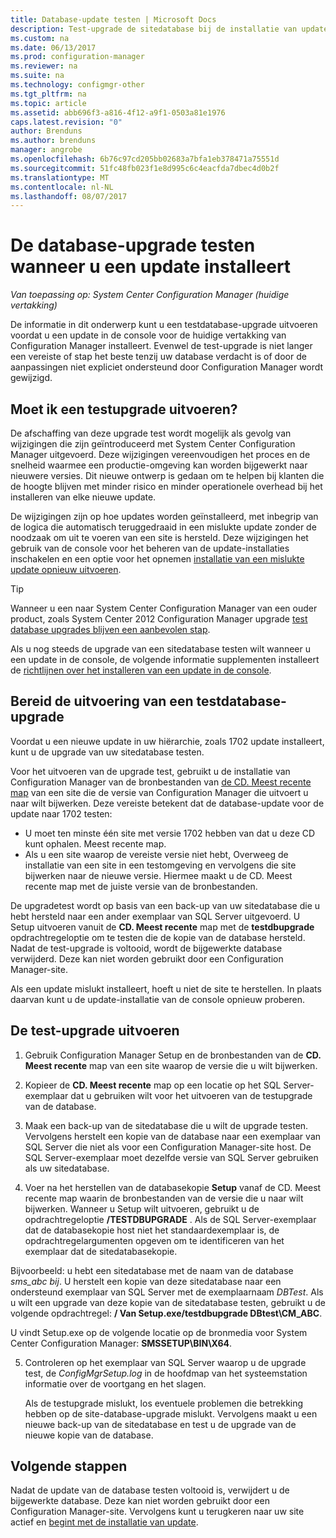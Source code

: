 ```yaml
---
title: Database-update testen | Microsoft Docs
description: Test-upgrade de sitedatabase bij de installatie van updates voor Configuration Manager.
ms.custom: na
ms.date: 06/13/2017
ms.prod: configuration-manager
ms.reviewer: na
ms.suite: na
ms.technology: configmgr-other
ms.tgt_pltfrm: na
ms.topic: article
ms.assetid: abb696f3-a816-4f12-a9f1-0503a81e1976
caps.latest.revision: "0"
author: Brenduns
ms.author: brenduns
manager: angrobe
ms.openlocfilehash: 6b76c97cd205bb02683a7bfa1eb378471a75551d
ms.sourcegitcommit: 51fc48fb023f1e8d995c6c4eacfda7dbec4d0b2f
ms.translationtype: MT
ms.contentlocale: nl-NL
ms.lasthandoff: 08/07/2017
---
```

# <a name="test-the-database-upgrade-when-installing-an-update"></a>De database-upgrade testen wanneer u een update installeert

*Van toepassing op: System Center Configuration Manager (huidige vertakking)*

De informatie in dit onderwerp kunt u een testdatabase-upgrade uitvoeren voordat u een update in de console voor de huidige vertakking van Configuration Manager installeert. Evenwel de test-upgrade is niet langer een vereiste of stap het beste tenzij uw database verdacht is of door de aanpassingen niet expliciet ondersteund door Configuration Manager wordt gewijzigd.

## <a name="do-i-need-to-run-a-test-upgrade"></a>Moet ik een testupgrade uitvoeren?
De afschaffing van deze upgrade test wordt mogelijk als gevolg van wijzigingen die zijn geïntroduceerd met System Center Configuration Manager uitgevoerd. Deze wijzigingen vereenvoudigen het proces en de snelheid waarmee een productie-omgeving kan worden bijgewerkt naar nieuwere versies. Dit nieuwe ontwerp is gedaan om te helpen bij klanten die de hoogte blijven met minder risico en minder operationele overhead bij het installeren van elke nieuwe update.

De wijzigingen zijn op hoe updates worden geïnstalleerd, met inbegrip van de logica die automatisch teruggedraaid in een mislukte update zonder de noodzaak om uit te voeren van een site is hersteld. Deze wijzigingen het gebruik van de console voor het beheren van de update-installaties inschakelen en een optie voor het opnemen [installatie van een mislukte update opnieuw uitvoeren](/sccm/core/servers/manage/install-in-console-updates#bkmk_retry).

> [!TIP]
> Wanneer u een naar System Center Configuration Manager van een ouder product, zoals System Center 2012 Configuration Manager upgrade [test database upgrades blijven een aanbevolen stap](/sccm/core/servers/deploy/install/upgrade-to-configuration-manager#a-namebkmktesta-test-the-site-database-upgrade).

Als u nog steeds de upgrade van een sitedatabase testen wilt wanneer u een update in de console, de volgende informatie supplementen installeert de [richtlijnen over het installeren van een update in de console](/sccm/core/servers/manage/install-in-console-updates#a-namebkmkinstalla-install-in-console-updates).

## <a name="prepare-to-run-a-test-database-upgrade"></a>Bereid de uitvoering van een testdatabase-upgrade  
Voordat u een nieuwe update in uw hiërarchie, zoals 1702 update installeert, kunt u de upgrade van uw sitedatabase testen.

Voor het uitvoeren van de upgrade test, gebruikt u de installatie van Configuration Manager van de bronbestanden van [de CD. Meest recente map](/sccm/core/servers/manage/the-cd.latest-folder) van een site die de versie van Configuration Manager die uitvoert u naar wilt bijwerken. Deze vereiste betekent dat de database-update voor de update naar 1702 testen:
-   U moet ten minste één site met versie 1702 hebben van dat u deze CD kunt ophalen. Meest recente map.
-   Als u een site waarop de vereiste versie niet hebt, Overweeg de installatie van een site in een testomgeving en vervolgens die site bijwerken naar de nieuwe versie. Hiermee maakt u de CD. Meest recente map met de juiste versie van de bronbestanden.

De upgradetest wordt op basis van een back-up van uw sitedatabase die u hebt hersteld naar een ander exemplaar van SQL Server uitgevoerd.  U Setup uitvoeren vanuit de **CD. Meest recente** map met de **testdbupgrade** opdrachtregeloptie om te testen die de kopie van de database hersteld. Nadat de test-upgrade is voltooid, wordt de bijgewerkte database verwijderd. Deze kan niet worden gebruikt door een Configuration Manager-site.

Als een update mislukt installeert, hoeft u niet de site te herstellen. In plaats daarvan kunt u de update-installatie van de console opnieuw proberen.

##  <a name="run-the-test-upgrade"></a>De test-upgrade uitvoeren    
1.  Gebruik Configuration Manager Setup en de bronbestanden van de **CD. Meest recente** map van een site waarop de versie die u wilt bijwerken.  

2.  Kopieer de **CD. Meest recente** map op een locatie op het SQL Server-exemplaar dat u gebruiken wilt voor het uitvoeren van de testupgrade van de database.

3.  Maak een back-up van de sitedatabase die u wilt de upgrade testen. Vervolgens herstelt een kopie van de database naar een exemplaar van SQL Server die niet als voor een Configuration Manager-site host. De SQL Server-exemplaar moet dezelfde versie van SQL Server gebruiken als uw sitedatabase.  

4.  Voer na het herstellen van de databasekopie **Setup** vanaf de CD. Meest recente map waarin de bronbestanden van de versie die u naar wilt bijwerken. Wanneer u Setup wilt uitvoeren, gebruikt u de opdrachtregeloptie **/TESTDBUPGRADE** . Als de SQL Server-exemplaar dat de databasekopie host niet het standaardexemplaar is, de opdrachtregelargumenten opgeven om te identificeren van het exemplaar dat de sitedatabasekopie.   

  Bijvoorbeeld: u hebt een sitedatabase met de naam van de database *sms_abc bij*. U herstelt een kopie van deze sitedatabase naar een ondersteund exemplaar van SQL Server met de exemplaarnaam *DBTest*. Als u wilt een upgrade van deze kopie van de sitedatabase testen, gebruikt u de volgende opdrachtregel: **/ Van Setup.exe/testdbupgrade DBtest\CM_ABC**.  

  U vindt Setup.exe op de volgende locatie op de bronmedia voor System Center Configuration Manager: **SMSSETUP\BIN\X64**.  

5.  Controleren op het exemplaar van SQL Server waarop u de upgrade test, de *ConfigMgrSetup.log* in de hoofdmap van het systeemstation informatie over de voortgang en het slagen.  

     Als de testupgrade mislukt, los eventuele problemen die betrekking hebben op de site-database-upgrade mislukt. Vervolgens maakt u een nieuwe back-up van de sitedatabase en test u de upgrade van de nieuwe kopie van de database.  



## <a name="next-steps"></a>Volgende stappen
Nadat de update van de database testen voltooid is, verwijdert u de bijgewerkte database. Deze kan niet worden gebruikt door een Configuration Manager-site. Vervolgens kunt u terugkeren naar uw site actief en [begint met de installatie van update](/sccm/core/servers/manage/install-in-console-updates).
